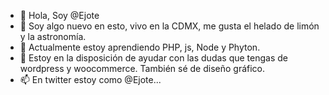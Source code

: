 - 👋 Hola, Soy @Ejote
- 👀 Soy algo nuevo en esto, vivo en la CDMX, me gusta el helado de limón y la astronomía.
- 🌱 Actualmente estoy aprendiendo PHP, js, Node y Phyton. 
- 💞️ Estoy en la disposición de ayudar con las dudas que tengas de wordpress y woocommerce. También sé de diseño gráfico.
- 📫 En twitter estoy como @Ejote...

<!---
Ejote/Ejote is a ✨ special ✨ repository because its `README.md` (this file) appears on your GitHub profile.
You can click the Preview link to take a look at your changes.
--->
